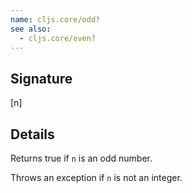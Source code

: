 ```yaml
---
name: cljs.core/odd?
see also:
  - cljs.core/even?
---
```


## Signature
[n]


## Details

Returns true if `n` is an odd number.

Throws an exception if `n` is not an integer.
